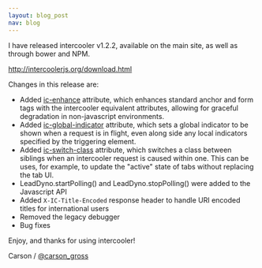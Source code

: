 ```yaml
---
layout: blog_post
nav: blog
---
```


I have released intercooler v1.2.2, available on the main site, as well as through bower and NPM.

  <http://intercoolerjs.org/download.html>


Changes in this release are:

*   Added [ic-enhance](/attributes/ic-enhance.html) attribute, which enhances standard anchor and form tags with the 
    intercooler equivalent attributes, allowing for graceful degradation in non-javascript environments.
*   Added [ic-global-indicator](/attributes/ic-global-indicator.html) attribute, which sets a global indicator to be 
   shown when a request is in flight, even along side any local indicators specified by the triggering element.
*   Added [ic-switch-class](/attributes/ic-switch-class.html) attribute, which switches a class between siblings when 
    an intercooler request is caused within one. This can be uses, for example, to update the "active" state of tabs 
    without replacing the tab UI.
*   LeadDyno.startPolling() and LeadDyno.stopPolling() were added to the Javascript API
*   Added `X-IC-Title-Encoded` response header to handle URI encoded titles for international users
*   Removed the legacy debugger
*   Bug fixes 

Enjoy, and thanks for using intercooler!  

Carson / [@carson_gross](https://twitter.com/carson_gross)